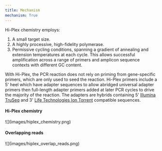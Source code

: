 ```yaml
---
title: Mechanism
mechanism: True
---
```


Hi-Plex chemistry employs:

 1. A small target size.
 2. A highly processive, high-fidelity polymerase.
 3. Permissive cycling conditions, spanning a gradient of annealing and extension temperatures at each cycle. This allows successful amplification across a range of primers and amplicon sequence contexts with different GC content.

With Hi-Plex, the PCR reaction does not rely on priming from gene-specific primers, which are only used to seed the reaction. Hi-Plex primers include a 5' heel which have adapter sequences to allow abridged universal adapter primers then full-length adapter primers added at later PCR cycles to drive the majority of the reaction. The adapters are hybrids containing 5' [Illumina TruSeq](http://truseq.illumina.com/truseq.html) and 3' [Life Technologies Ion Torrent](http://ioncommunity.lifetechnologies.com/) compatible sequences.

#### Hi-Plex chemistry 

<div class="l-box centered">
![](images/hiplex_chemistry.png)
</div>

#### Overlapping reads

<div class="l-box centered">
![](images/hiplex_overlap_reads.png)
</div>
